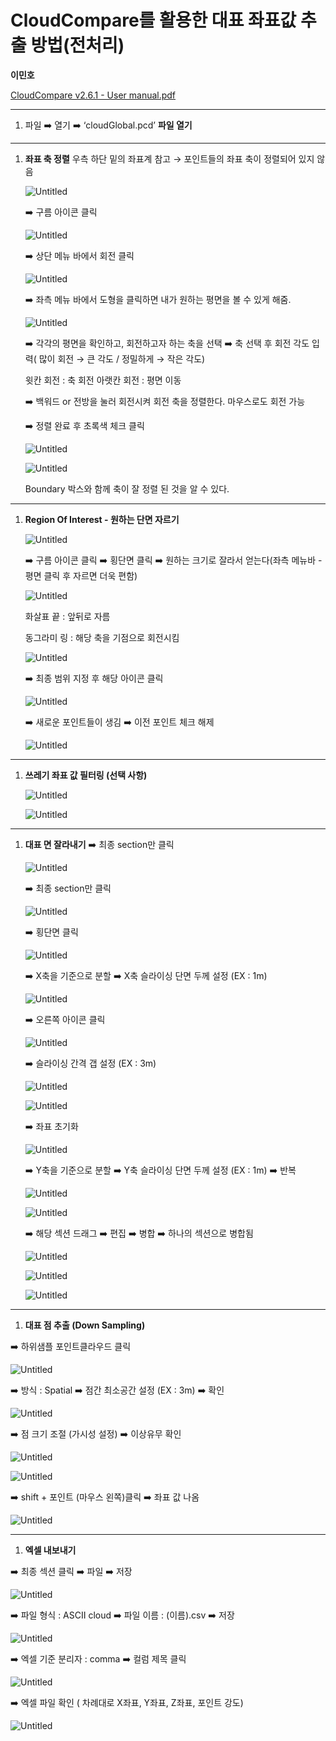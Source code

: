# CloudCompare를 활용한 대표 좌표값 추출 방법(전처리)

 **이민호**

[CloudCompare v2.6.1 - User manual.pdf](CloudPoints_representative_value/CloudCompare_v2.6.1_-_User_manual.pdf)

---

1. 파일 ➡️ 열기 ➡️ ‘cloudGlobal.pcd’ **파일 열기**

---

1. **좌표 축 정렬**
우측 하단 밑의 좌표계 참고 → 포인트들의 좌표 축이 정렬되어 있지 않음
    
    ![Untitled](CloudPoints_representative_value/Untitled.png)
    
    ➡️ 구름 아이콘 클릭 
    
    ![Untitled](CloudPoints_representative_value/Untitled%201.png)
    
    ➡️ 상단 메뉴 바에서 회전 클릭
    
    ![Untitled](CloudPoints_representative_value/Untitled%202.png)
    
    ➡️ 좌측 메뉴 바에서 도형을 클릭하면 내가 원하는 평면을 볼 수 있게 해줌.
    
    ![Untitled](CloudPoints_representative_value/Untitled%203.png)
    
    ➡️ 각각의 평면을 확인하고, 회전하고자 하는 축을 선택
    ➡️ 축 선택 후 회전 각도 입력( 많이 회전 → 큰 각도 / 정밀하게 → 작은 각도)
    
    윗칸 회전      :  축 회전
    아랫칸 회전  :  평면 이동
    
    ➡️ 백워드 or 전방을 눌러 회전시켜 회전 축을 정렬한다. 마우스로도 회전 가능
    
    ➡️ 정렬 완료 후 초록색 체크 클릭
    
    ![Untitled](CloudPoints_representative_value/Untitled%204.png)
    
    ![Untitled](CloudPoints_representative_value/Untitled%205.png)
    
    Boundary 박스와 함께 축이 잘 정렬 된 것을 알 수 있다.
    

---

1. **Region Of Interest - 원하는 단면 자르기**
    
    ![Untitled](CloudPoints_representative_value/Untitled%206.png)
    
    ➡️ 구름 아이콘 클릭 ➡️ 횡단면 클릭 ➡️ 원하는 크기로 잘라서 얻는다(좌측 메뉴바 - 평면 클릭 후 자르면 더욱 편함)
    
    ![Untitled](CloudPoints_representative_value/Untitled%207.png)
    
    화살표 끝 : 앞뒤로 자름
    
    동그라미 링 : 해당 축을 기점으로 회전시킴
    
    ![Untitled](CloudPoints_representative_value/Untitled%208.png)
    
    ➡️ 최종 범위 지정 후 해당 아이콘 클릭
    
    ![Untitled](CloudPoints_representative_value/Untitled%209.png)
    
    ➡️ 새로운 포인트들이 생김 ➡️ 이전 포인트 체크 해제
    
    ![Untitled](CloudPoints_representative_value/Untitled%2010.png)
    

---

1. **쓰레기 좌표 값 필터링 (선택 사항)**
    
    ![Untitled](CloudPoints_representative_value/Untitled%2011.png)
    
    ![Untitled](CloudPoints_representative_value/Untitled%2012.png)
    

---

1. **대표 면 잘라내기**
➡️ 최종 section만 클릭
    
    ![Untitled](CloudPoints_representative_value/Untitled%2013.png)
    
    ➡️ 최종 section만 클릭
    
    ![Untitled](CloudPoints_representative_value/Untitled%2014.png)
    
    ➡️ 횡단면 클릭
    
    ![Untitled](CloudPoints_representative_value/Untitled%2015.png)
    
    ➡️ X축을 기준으로 분할 ➡️ X축 슬라이싱 단면 두께 설정 (EX : 1m)
    
    ![Untitled](CloudPoints_representative_value/Untitled%2016.png)
    
    ➡️ 오른쪽 아이콘 클릭
    
    ![Untitled](CloudPoints_representative_value/Untitled%2017.png)
    
    ➡️ 슬라이싱 간격 갭 설정 (EX : 3m)
    
    ![Untitled](CloudPoints_representative_value/Untitled%2018.png)
    
    ![Untitled](CloudPoints_representative_value/Untitled%2019.png)
    
    ➡️ 좌표 초기화
    
    ![Untitled](CloudPoints_representative_value/Untitled%2020.png)
    
    ➡️ Y축을 기준으로 분할 ➡️ Y축 슬라이싱 단면 두께 설정 (EX : 1m) ➡️ 반복
    
    ![Untitled](CloudPoints_representative_value/Untitled%2021.png)
    
    ![Untitled](CloudPoints_representative_value/Untitled%2022.png)
    
    ➡️ 해당 섹션 드래그 ➡️ 편집 ➡️ 병합 ➡️ 하나의 섹션으로 병합됨
    
    ![Untitled](CloudPoints_representative_value/Untitled%2023.png)
    
    ![Untitled](CloudPoints_representative_value/Untitled%2024.png)
    
    ![Untitled](CloudPoints_representative_value/Untitled%2025.png)
    

---

1. **대표 점 추출 (Down Sampling)**

➡️ 하위샘플 포인트클라우드 클릭
    
![Untitled](CloudPoints_representative_value/Untitled%2026.png)
    
➡️ 방식 : Spatial ➡️ 점간 최소공간 설정 (EX :  3m) ➡️ 확인
    
![Untitled](CloudPoints_representative_value/Untitled%2027.png)
    
➡️ 점 크기 조절 (가시성 설정) ➡️ 이상유무 확인
    
![Untitled](CloudPoints_representative_value/Untitled%2028.png)
    
![Untitled](CloudPoints_representative_value/Untitled%2029.png)
    
➡️ shift + 포인트 (마우스 왼쪽)클릭 ➡️ 좌표 값 나옴
    
![Untitled](CloudPoints_representative_value/Untitled%2030.png)
    

---

1. **엑셀 내보내기**

➡️ 최종 섹션 클릭 ➡️ 파일 ➡️ 저장  
    
![Untitled](CloudPoints_representative_value/Untitled%2031.png)
    
➡️ 파일 형식 : ASCII cloud ➡️ 파일 이름 :  (이름).csv ➡️ 저장
    
![Untitled](CloudPoints_representative_value/Untitled%2032.png)
    
➡️ 엑셀 기준 분리자 : comma ➡️ 컬럼 제목 클릭
    
![Untitled](CloudPoints_representative_value/Untitled%2033.png)
    
➡️ 엑셀 파일 확인 ( 차례대로 X좌표, Y좌표, Z좌표, 포인트 강도)
    
![Untitled](CloudPoints_representative_value/Untitled%2034.png)
